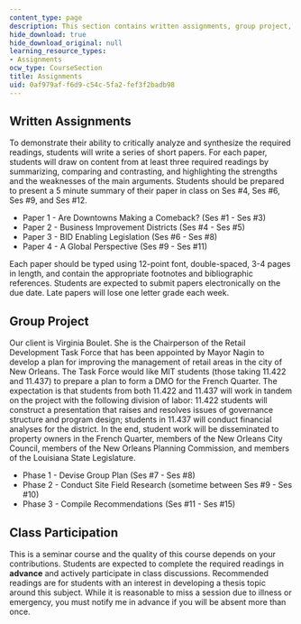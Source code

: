 ```yaml
---
content_type: page
description: This section contains written assignments, group project, and class participation.
hide_download: true
hide_download_original: null
learning_resource_types:
- Assignments
ocw_type: CourseSection
title: Assignments
uid: 0af979af-f6d9-c54c-5fa2-fef3f2badb98
---
```


Written Assignments
-------------------

To demonstrate their ability to critically analyze and synthesize the required readings, students will write a series of short papers. For each paper, students will draw on content from at least three required readings by summarizing, comparing and contrasting, and highlighting the strengths and the weaknesses of the main arguments. Students should be prepared to present a 5 minute summary of their paper in class on Ses #4, Ses #6, Ses #9, and Ses #12.

*   Paper 1 - Are Downtowns Making a Comeback? (Ses #1 - Ses #3)
*   Paper 2 - Business Improvement Districts (Ses #4 - Ses #5)
*   Paper 3 - BID Enabling Legislation (Ses #6 - Ses #8)
*   Paper 4 - A Global Perspective (Ses #9 - Ses #11)

Each paper should be typed using 12-point font, double-spaced, 3-4 pages in length, and contain the appropriate footnotes and bibliographic references. Students are expected to submit papers electronically on the due date. Late papers will lose one letter grade each week.

Group Project
-------------

Our client is Virginia Boulet. She is the Chairperson of the Retail Development Task Force that has been appointed by Mayor Nagin to develop a plan for improving the management of retail areas in the city of New Orleans. The Task Force would like MIT students (those taking 11.422 and 11.437) to prepare a plan to form a DMO for the French Quarter. The expectation is that students from both 11.422 and 11.437 will work in tandem on the project with the following division of labor: 11.422 students will construct a presentation that raises and resolves issues of governance structure and program design; students in 11.437 will conduct financial analyses for the district. In the end, student work will be disseminated to property owners in the French Quarter, members of the New Orleans City Council, members of the New Orleans Planning Commission, and members of the Louisiana State Legislature.

*   Phase 1 - Devise Group Plan (Ses #7 - Ses #8)
*   Phase 2 - Conduct Site Field Research (sometime between Ses #9 - Ses #10)
*   Phase 3 - Compile Recommendations (Ses #11 - Ses #15)

Class Participation
-------------------

This is a seminar course and the quality of this course depends on your contributions. Students are expected to complete the required readings in **advance** and actively participate in class discussions. Recommended readings are for students with an interest in developing a thesis topic around this subject. While it is reasonable to miss a session due to illness or emergency, you must notify me in advance if you will be absent more than once.